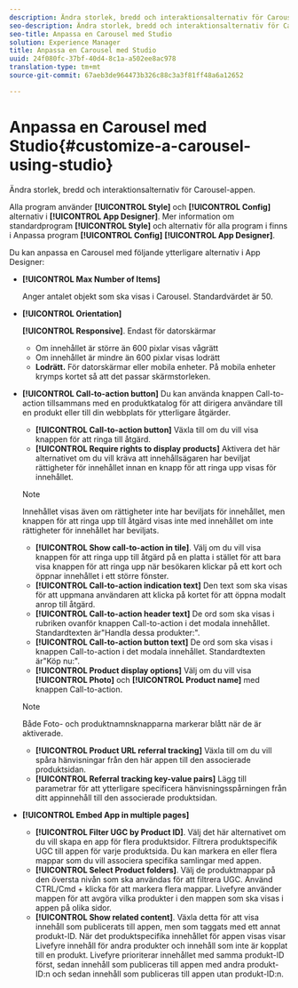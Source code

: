 ```yaml
---
description: Ändra storlek, bredd och interaktionsalternativ för Carousel-appen.
seo-description: Ändra storlek, bredd och interaktionsalternativ för Carousel-appen.
seo-title: Anpassa en Carousel med Studio
solution: Experience Manager
title: Anpassa en Carousel med Studio
uuid: 24f080fc-37bf-40d4-8c1a-a502ee8ac978
translation-type: tm+mt
source-git-commit: 67aeb3de964473b326c88c3a3f81ff48a6a12652

---
```



# Anpassa en Carousel med Studio{#customize-a-carousel-using-studio}

Ändra storlek, bredd och interaktionsalternativ för Carousel-appen.

Alla program använder **[!UICONTROL Style]** och **[!UICONTROL Config]** alternativ i **[!UICONTROL App Designer]**. Mer information om standardprogram **[!UICONTROL Style]** och alternativ för alla program i finns i Anpassa program **[!UICONTROL Config]** **[!UICONTROL App Designer]**.

Du kan anpassa en Carousel med följande ytterligare alternativ i App Designer:

* **[!UICONTROL Max Number of Items]**

   Anger antalet objekt som ska visas i Carousel. Standardvärdet är 50.

* **[!UICONTROL Orientation]**

   **[!UICONTROL Responsive]**. Endast för datorskärmar

   * Om innehållet är större än 600 pixlar visas vågrätt
   * Om innehållet är mindre än 600 pixlar visas lodrätt
   * **Lodrätt.** För datorskärmar eller mobila enheter. På mobila enheter krymps kortet så att det passar skärmstorleken.

* **[!UICONTROL Call-to-action button]** Du kan använda knappen Call-to-action tillsammans med en produktkatalog för att dirigera användare till en produkt eller till din webbplats för ytterligare åtgärder.

   * **[!UICONTROL Call-to-action button]** Växla till om du vill visa knappen för att ringa till åtgärd.
   * **[!UICONTROL Require rights to display products]** Aktivera det här alternativet om du vill kräva att innehållsägaren har beviljat rättigheter för innehållet innan en knapp för att ringa upp visas för innehållet.
   >[!NOTE]
   >
   >Innehållet visas även om rättigheter inte har beviljats för innehållet, men knappen för att ringa upp till åtgärd visas inte med innehållet om inte rättigheter för innehållet har beviljats.

   * **[!UICONTROL Show call-to-action in tile]**. Välj om du vill visa knappen för att ringa upp till åtgärd på en platta i stället för att bara visa knappen för att ringa upp när besökaren klickar på ett kort och öppnar innehållet i ett större fönster.
   * **[!UICONTROL Call-to-action indication text]** Den text som ska visas för att uppmana användaren att klicka på kortet för att öppna modalt anrop till åtgärd.
   * **[!UICONTROL Call-to-action header text]** De ord som ska visas i rubriken ovanför knappen Call-to-action i det modala innehållet. Standardtexten är&quot;Handla dessa produkter:&quot;.
   * **[!UICONTROL Call-to-action button text]** De ord som ska visas i knappen Call-to-action i det modala innehållet. Standardtexten är&quot;Köp nu:&quot;.
   * **[!UICONTROL Product display options]** Välj om du vill visa **[!UICONTROL Photo]** och **[!UICONTROL Product name]** med knappen Call-to-action.
   >[!NOTE]
   >
   >Både Foto- och produktnamnsknapparna markerar blått när de är aktiverade.

   * **[!UICONTROL Product URL referral tracking]** Växla till om du vill spåra hänvisningar från den här appen till den associerade produktsidan.
   * **[!UICONTROL Referral tracking key-value pairs]** Lägg till parametrar för att ytterligare specificera hänvisningsspårningen från ditt appinnehåll till den associerade produktsidan.



* **[!UICONTROL Embed App in multiple pages]**

   * **[!UICONTROL Filter UGC by Product ID]**. Välj det här alternativet om du vill skapa en app för flera produktsidor. Filtrera produktspecifik UGC till appen för varje produktsida. Du kan markera en eller flera mappar som du vill associera specifika samlingar med appen.
   * **[!UICONTROL Select Product folders]**. Välj de produktmappar på den översta nivån som ska användas för att filtrera UGC. Använd CTRL/Cmd + klicka för att markera flera mappar. Livefyre använder mappen för att avgöra vilka produkter i den mappen som ska visas i appen på olika sidor.
   * **[!UICONTROL Show related content]**. Växla detta för att visa innehåll som publicerats till appen, men som taggats med ett annat produkt-ID. När det produktspecifika innehållet för appen visas visar Livefyre innehåll för andra produkter och innehåll som inte är kopplat till en produkt. Livefyre prioriterar innehållet med samma produkt-ID först, sedan innehåll som publiceras till appen med andra produkt-ID:n och sedan innehåll som publiceras till appen utan produkt-ID:n.
